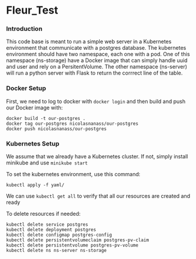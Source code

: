 # Fleur_Test


### Introduction

This code base is meant to run a simple web server in a Kubernetes environment that communicate with a postgres database.
The kubernetes environment should have two namespace, each one with a pod.
One of this namespace (ns-storage) have a Docker image that can simply handle uuid and user and rely on a PersitentVolume.
The other namespace (ns-server) will run a python server with Flask to return the corrrect line of the table.


### Docker Setup


First, we need to log to docker with `docker login` and then build and push our Docker image with: 
```
docker build -t our-postgres .
docker tag our-postgres nicolasnanass/our-postgres
docker push nicolasnanass/our-postgres
``` 


### Kubernetes Setup


We assume that we already have a Kubernetes cluster. If not, simply install minikube and use `minikube start`

To set the kubernetes environment, use this command: 
```
kubectl apply -f yaml/
```


We can use `kubectl get all` to verify that all our resources are created and ready

To delete resources if needed:
```
kubectl delete service postgres 
kubectl delete deployment postgres
kubectl delete configmap postgres-config
kubectl delete persistentvolumeclaim postgres-pv-claim
kubectl delete persistentvolume postgres-pv-volume
kubectl delete ns ns-server ns-storage
```